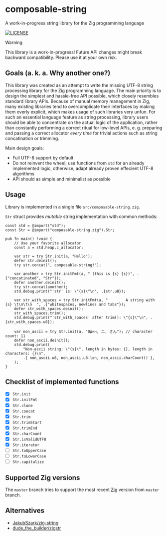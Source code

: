 # composable-string
A work-in-progress string library for the Zig programming language

[![LICENSE](https://img.shields.io/badge/license-MIT-blue.svg)](https://github.com/cooper-org/cooper/tree/master/LICENSE)

> [!WARNING]
> This library is a work-in-progress! Future API changes might break backward compatibility. Please use it at your own risk.

## Goals (a. k. a. Why another one?)

This library was created as an attempt to write the missing UTF-8 string processing library for the Zig programming language.
The main priority is to design the simplest and hassle-free API possible, which closely resembles standard library APIs.
Because of manual memory management in Zig, many existing libraries tend to overcomplicate their interfaces
by making them overly explicit, which makes usage of such libraries very unfun.
For such an essential language feature as string processing, library users should be able to concentrate on the actual logic
of the application, rather than constantly performing a correct ritual for low-level APIs, e. g. preparing and passing
a correct allocator *every time* for trivial actions such as string concatination or trimming.

Main design goals:
* Full UTF-8 support by default
* Do not reinvent the wheel; use functions from ```std``` for an already implemented logic, otherwise, adapt already proven effecient UTF-8 algorithms
* API should as simple and minimalist as possible

## Usage

Library is implemented in a single file `src/composable-string.zig`.

```Str``` struct provides *mutable* string implementation with common methods:

```zig
const std = @import("std");
const Str = @import("composable-string.zig").Str;

pub fn main() !void {
    // Use your favorite allocator
    const a = std.heap.c_allocator;

    var str = try Str.init(a, "Hello");
    defer str.deinit();
    try str.concat(", composable-string!");

    var another = try Str.initFmt(a, " (this is {s} {s})", .{"concatinated", "Str"});
    defer another.deinit();
    try str.concat(another);
    std.debug.print("'str' is: \"{s}\"\n", .{str.u8});

    var str_with_spaces = try Str.initFmt(a, "        A string with {s} \t\n\t\n  ", .{"whitespaces, newlines and tabs"});
    defer str_with_spaces.deinit();
    str_with_spaces.trim();
    std.debug.print("'str_with_spaces' after trim(): \"{s}\"\n", .{str_with_spaces.u8});

    var non_ascii = try Str.init(a, "Один, 二, さん"); // character count: 11
    defer non_ascii.deinit();
    std.debug.print(
        "Non-ascii string: \"{s}\", length in bytes: {}, length in characters: {}\n",
        .{ non_ascii.u8, non_ascii.u8.len, non_ascii.charCount() },
    );
}
```

## Checklist of implemented functions

- [x] ```Str.init```
- [x] ```Str.initFmt```
- [x] ```Str.clone```
- [x] ```Str.concat```
- [x] ```Str.trim```
- [x] ```Str.trimStart```
- [x] ```Str.trimEnd```
- [x] ```Str.charCount```
- [x] ```Str.isValidUTF8```
- [x] ```Str.iterator```
- [ ] ```Str.toUpperCase```
- [ ] ```Str.toLowerCase```
- [ ] ```Str.capitalize```

## Supported Zig versions

The ```master``` branch tries to support the most recent [Zig](https://github.com/ziglang/zig) version from ```master``` branch.

## Alternatives

* [JakubSzark/zig-string](https://github.com/JakubSzark/zig-string)
* [dude_the_builder/zigstr](https://codeberg.org/dude_the_builder/zigstr)
